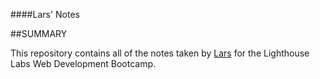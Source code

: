 ####Lars' Notes

##SUMMARY

This repository contains all of the notes taken by [Lars](https://github.com/larsyaeger) for the Lighthouse Labs Web Development Bootcamp.